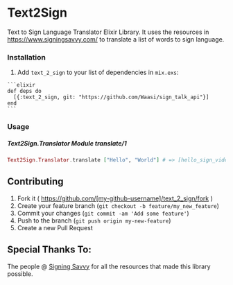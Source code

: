 # Text2Sign

Text to Sign Language Translator Elixir Library. It uses the resources in
https://www.signingsavvy.com/ to translate a list of words to sign language.

### Installation

  1. Add `text_2_sign` to your list of dependencies in `mix.exs`:

    ```elixir
    def deps do
      [{:text_2_sign, git: "https://github.com/Waasi/sign_talk_api"}]
    end
    ```

### Usage

##### Text2Sign.Translator Module translate/1

```elixir
Text2Sign.Translator.translate ["Hello", "World"] # => [hello_sign_video_url, world_sign_video_url]
```
## Contributing

1. Fork it ( https://github.com/[my-github-username]/text_2_sign/fork )
2. Create your feature branch (`git checkout -b feature/my_new_feature`)
3. Commit your changes (`git commit -am 'Add some feature'`)
4. Push to the branch (`git push origin my-new-feature`)
5. Create a new Pull Request

## Special Thanks To:

The people @ [Signing Savvy](https://www.signingsavvy.com/) for all
the resources that made this library possible.

